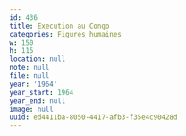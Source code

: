 ```yaml
---
id: 436
title: Execution au Congo
categories: Figures humaines
w: 150
h: 115
location: null
note: null
file: null
year: '1964'
year_start: 1964
year_end: null
image: null
uuid: ed4411ba-8050-4417-afb3-f35e4c90428d
---
```


